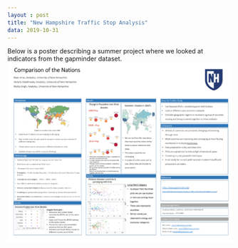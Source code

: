 ```yaml
---
layout : post
title: "New Hampshire Traffic Stop Analysis"
data: 2019-10-31
---
```

Below is a poster describing a summer project where we looked at indicators from the gapminder dataset.
![Image](https://github.com/ma1273/ma1273.github.io/blob/master/images/Poster-Image.png?raw=true)
